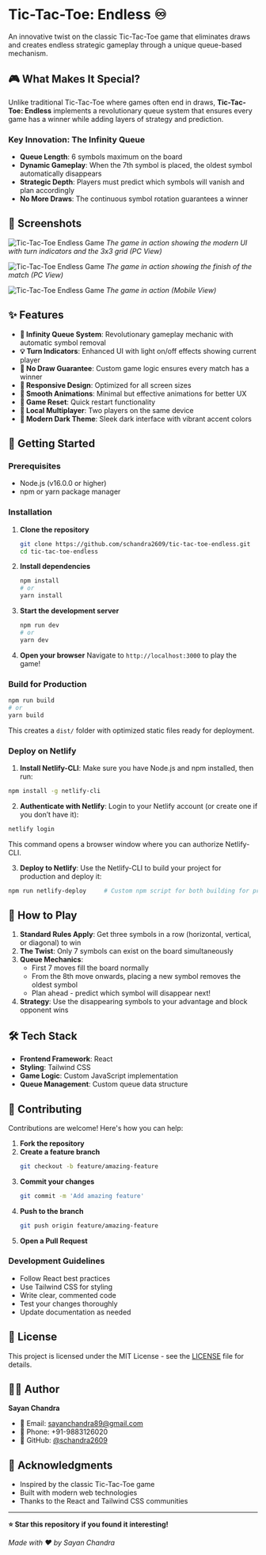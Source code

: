 # Tic-Tac-Toe: Endless ♾️

An innovative twist on the classic Tic-Tac-Toe game that eliminates draws and creates endless strategic gameplay through a unique queue-based mechanism.

## 🎮 What Makes It Special?

Unlike traditional Tic-Tac-Toe where games often end in draws, **Tic-Tac-Toe: Endless** implements a revolutionary queue system that ensures every game has a winner while adding layers of strategy and prediction.

### Key Innovation: The Infinity Queue
- **Queue Length**: 6 symbols maximum on the board
- **Dynamic Gameplay**: When the 7th symbol is placed, the oldest symbol automatically disappears
- **Strategic Depth**: Players must predict which symbols will vanish and plan accordingly
- **No More Draws**: The continuous symbol rotation guarantees a winner

## 📸 Screenshots

![Tic-Tac-Toe Endless Game](screenshots/tic-tac-toe-endless-1.png)
*The game in action showing the modern UI with turn indicators and the 3x3 grid (PC View)*

![Tic-Tac-Toe Endless Game](screenshots/tic-tac-toe-endless-2.png)
*The game in action showing the finish of the match (PC View)*

![Tic-Tac-Toe Endless Game](screenshots/tic-tac-toe-endless-3.jpg)
*The game in action (Mobile View)*


## ✨ Features

- **🔄 Infinity Queue System**: Revolutionary gameplay mechanic with automatic symbol removal
- **💡 Turn Indicators**: Enhanced UI with light on/off effects showing current player
- **🎯 No Draw Guarantee**: Custom game logic ensures every match has a winner
- **📱 Responsive Design**: Optimized for all screen sizes
- **🎨 Smooth Animations**: Minimal but effective animations for better UX
- **🔄 Game Reset**: Quick restart functionality
- **👥 Local Multiplayer**: Two players on the same device
- **🌙 Modern Dark Theme**: Sleek dark interface with vibrant accent colors

## 🚀 Getting Started

### Prerequisites
- Node.js (v16.0.0 or higher)
- npm or yarn package manager

### Installation

1. **Clone the repository**
   ```bash
   git clone https://github.com/schandra2609/tic-tac-toe-endless.git
   cd tic-tac-toe-endless
   ```

2. **Install dependencies**
   ```bash
   npm install
   # or
   yarn install
   ```

3. **Start the development server**
   ```bash
   npm run dev
   # or
   yarn dev
   ```

4. **Open your browser**
   Navigate to `http://localhost:3000` to play the game!

### Build for Production
```bash
npm run build
# or
yarn build
```

This creates a `dist/` folder with optimized static files ready for deployment.

### Deploy on Netlify
1. **Install Netlify-CLI**: Make sure you have Node.js and npm installed, then run:
```bash
npm install -g netlify-cli
```

2. **Authenticate with Netlify**: Login to your Netlify account (or create one if you don’t have it):
```bash
netlify login
```
This command opens a browser window where you can authorize Netlify-CLI.

3. **Deploy to Netlify**: Use the Netlify-CLI to build your project for production and deploy it:
```bash
npm run netlify-deploy     # Custom npm script for both building for production and deploying on netlify
```

## 🎯 How to Play

1. **Standard Rules Apply**: Get three symbols in a row (horizontal, vertical, or diagonal) to win
2. **The Twist**: Only 7 symbols can exist on the board simultaneously
3. **Queue Mechanics**: 
   - First 7 moves fill the board normally
   - From the 8th move onwards, placing a new symbol removes the oldest symbol
   - Plan ahead - predict which symbol will disappear next!
4. **Strategy**: Use the disappearing symbols to your advantage and block opponent wins

## 🛠️ Tech Stack

- **Frontend Framework**: React
- **Styling**: Tailwind CSS
- **Game Logic**: Custom JavaScript implementation
- **Queue Management**: Custom queue data structure

## 🤝 Contributing

Contributions are welcome! Here's how you can help:

1. **Fork the repository**
2. **Create a feature branch**
   ```bash
   git checkout -b feature/amazing-feature
   ```
3. **Commit your changes**
   ```bash
   git commit -m 'Add amazing feature'
   ```
4. **Push to the branch**
   ```bash
   git push origin feature/amazing-feature
   ```
5. **Open a Pull Request**

### Development Guidelines
- Follow React best practices
- Use Tailwind CSS for styling
- Write clear, commented code
- Test your changes thoroughly
- Update documentation as needed

## 📝 License

This project is licensed under the MIT License - see the [LICENSE](LICENSE) file for details.

## 👨‍💻 Author

**Sayan Chandra**
- 📧 Email: sayanchandra89@gmail.com
- 📱 Phone: +91-9883126020
- 🔗 GitHub: [@schandra2609](https://github.com/schandra2609)

## 🙏 Acknowledgments

- Inspired by the classic Tic-Tac-Toe game
- Built with modern web technologies
- Thanks to the React and Tailwind CSS communities

---

**⭐ Star this repository if you found it interesting!**

*Made with ❤️ by Sayan Chandra*
